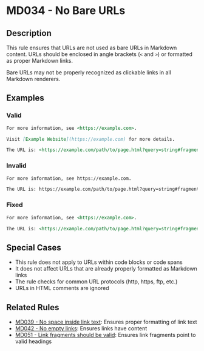 # MD034 - No Bare URLs

## Description

This rule ensures that URLs are not used as bare URLs in Markdown content. URLs should be enclosed in angle brackets (`<` and `>`) or formatted as proper Markdown links.

Bare URLs may not be properly recognized as clickable links in all Markdown renderers.

<!-- markdownlint-disable -->
## Examples

### Valid

```markdown
For more information, see <https://example.com>.

Visit [Example Website](https://example.com) for more details.

The URL is: <https://example.com/path/to/page.html?query=string#fragment>
```

### Invalid

```markdown
For more information, see https://example.com.

The URL is: https://example.com/path/to/page.html?query=string#fragment
```

### Fixed

```markdown
For more information, see <https://example.com>.

The URL is: <https://example.com/path/to/page.html?query=string#fragment>
```
<!-- markdownlint-enable -->

## Special Cases

- This rule does not apply to URLs within code blocks or code spans
- It does not affect URLs that are already properly formatted as Markdown links
- The rule checks for common URL protocols (http, https, ftp, etc.)
- URLs in HTML comments are ignored

## Related Rules

- [MD039 - No space inside link text](md039.md): Ensures proper formatting of link text
- [MD042 - No empty links](md042.md): Ensures links have content
- [MD051 - Link fragments should be valid](md051.md): Ensures link fragments point to valid headings
